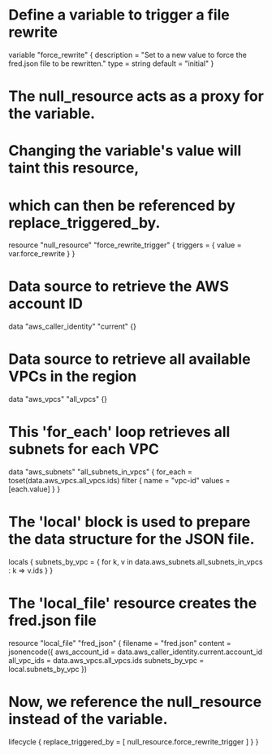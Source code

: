 # Define a variable to trigger a file rewrite
variable "force_rewrite" {
  description = "Set to a new value to force the fred.json file to be rewritten."
  type        = string
  default     = "initial"
}

# The null_resource acts as a proxy for the variable.
# Changing the variable's value will taint this resource,
# which can then be referenced by replace_triggered_by.
resource "null_resource" "force_rewrite_trigger" {
  triggers = {
    value = var.force_rewrite
  }
}

# Data source to retrieve the AWS account ID
data "aws_caller_identity" "current" {}

# Data source to retrieve all available VPCs in the region
data "aws_vpcs" "all_vpcs" {}

# This 'for_each' loop retrieves all subnets for each VPC
data "aws_subnets" "all_subnets_in_vpcs" {
  for_each = toset(data.aws_vpcs.all_vpcs.ids)
  filter {
    name   = "vpc-id"
    values = [each.value]
  }
}

# The 'local' block is used to prepare the data structure for the JSON file.
locals {
  subnets_by_vpc = {
    for k, v in data.aws_subnets.all_subnets_in_vpcs : k => v.ids
  }
}

# The 'local_file' resource creates the fred.json file
resource "local_file" "fred_json" {
  filename = "fred.json"
  content  = jsonencode({
    aws_account_id = data.aws_caller_identity.current.account_id
    all_vpc_ids    = data.aws_vpcs.all_vpcs.ids
    subnets_by_vpc = local.subnets_by_vpc
  })

  # Now, we reference the null_resource instead of the variable.
  lifecycle {
    replace_triggered_by = [
      null_resource.force_rewrite_trigger
    ]
  }
}

